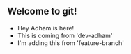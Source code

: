 ## Welcome to git!

- Hey Adham is here!
- This is coming from 'dev-adham'
- I'm adding this from 'feature-branch'
